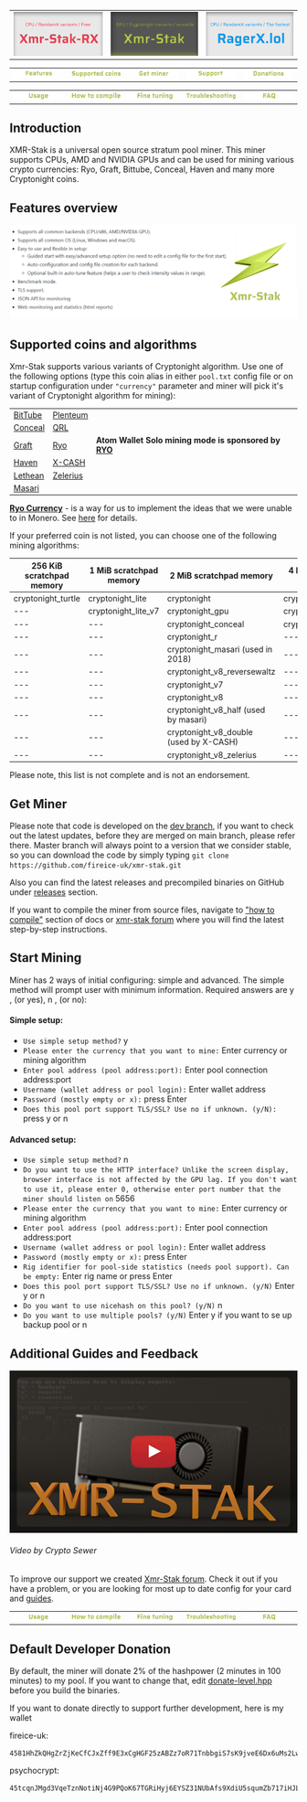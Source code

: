 
<table>
    <tr>
        <td align="center"><a href=https://github.com/fireice-uk/xmr-stak/tree/xmr-stak-rx/doc/README.md><img src="_img/xmr-stak-rx-btn-inactive.png"></a></td>
        <td align="center"><a href=#><img src="_img/xmr-stak-btn-active.png"></a></td>
        <td align="center"><a href=https://ragerx.lol><img src="_img/ragerx-btn.png"></a></td>
    </tr>
</table>

<table>
    <tr>
        <td align="center"><a href=#features-overview><img src="_img/menu-features-green.png"></a></td>
        <td align="center"><a href=#supported-coins-and-algorithms><img src="_img/menu-supported-coins-green.png"></a></td>
        <td align="center"><a href=#get-miner><img src="_img/menu-get-miner-green.png"></a></td>
        <td align="center"><a href=#additional-guides-and-feedback><img src="_img/menu-support-green.png"></a></td>
        <td align="center"><a href=#default-developer-donation><img src="_img/menu-donations-green.png"></a></td>
    </tr>
</table>

 <table>
     <tr>
         <td align="center"><a href=usage.md><img src="_img/usage-green.png"></a></td>
         <td align="center"><a href=compile/compile.md><img src="_img/how-to-compile-green.png"></a></td>
         <td align="center"><a href=tuning.md><img src="_img/fine-tuning-green.png"></a></td>
         <td align="center"><a href=troubleshooting.md><img src="_img/troubleshooting-green.png"></a></td>
         <td align="center"><a href=FAQ.md><img src="_img/faq-green.png"></a></td>
     </tr>
 </table>

## Introduction
XMR-Stak is a universal open source stratum pool miner. This miner supports CPUs, AMD and NVIDIA GPUs and can be used for mining various crypto currencies: Ryo, Graft, Bittube, Conceal, Haven and many more Cryptonight coins.

## Features overview
[<img src="_img/features-xmr-stak.png">](#)

## Supported coins and algorithms
Xmr-Stak supports various variants of Cryptonight algorithm. Use one of the following options (type this coin alias in either `pool.txt` config file or on startup configuration under `"currency"` parameter and miner will pick it's variant of Cryptonight algorithm for mining):

|  |  |  |
| ---  | ---  | --- |
| [BitTube](https://coin.bit.tube/) | [Plenteum](https://www.plenteum.com/) |  |
| [Conceal](https://conceal.network) | [QRL](https://theqrl.org) |  |
| [Graft](https://www.graft.network) | [Ryo](https://ryo-currency.com)  | **Atom Wallet Solo mining mode is sponsored by [RYO](https://ryo-currency.com/)** |
| [Haven](https://havenprotocol.com) | [X-CASH](https://x-network.io/) |  |
| [Lethean](https://lethean.io) | [Zelerius](https://zelerius.org/) |  |
| [Masari](https://getmasari.org) |  |  |


**[Ryo Currency](https://ryo-currency.com)** - is a way for us to implement the ideas that we were unable to in
Monero. See [here](https://github.com/fireice-uk/cryptonote-speedup-demo/) for details.

If your preferred coin is not listed, you can choose one of the following mining algorithms:

| 256 KiB scratchpad memory | 1 MiB scratchpad memory | 2 MiB scratchpad memory | 4 MiB scratchpad memory |
| --- | --- | --- | --- | 
| cryptonight_turtle  | cryptonight_lite  | cryptonight  | cryptonight_bittube2  | 
| ---  | cryptonight_lite_v7  | cryptonight_gpu  | cryptonight_haven  | 
| ---  | ---  | cryptonight_conceal  | cryptonight_heavy  | 
| ---  | ---  | cryptonight_r  | ---  | 
| ---  | ---  | cryptonight_masari (used in 2018)  | ---  | 
| ---  | ---  | cryptonight_v8_reversewaltz  | ---  | 
| ---  | ---  | cryptonight_v7  | ---  | 
| ---  | ---  | cryptonight_v8  | ---  | 
| ---  | ---  | cryptonight_v8_half (used by masari)  | ---  | 
| ---  | ---  | cryptonight_v8_double (used by X-CASH)  | ---  | 
| ---  | ---  | cryptonight_v8_zelerius  | ---  | 

Please note, this list is not complete and is not an endorsement.


## Get Miner
Please note that code is developed on the [dev branch](https://github.com/fireice-uk/xmr-stak/commits/dev), if you want to check out the latest updates, before they are merged on main branch, please refer there. Master branch will always point to a version that we consider stable, so you can download the code by simply typing `git clone https://github.com/fireice-uk/xmr-stak.git`  

Also you can find the latest releases and precompiled binaries on GitHub under [releases](https://github.com/fireice-uk/xmr-stak/releases/latest) section.

If you want to compile the miner from source files, navigate to ["how to compile"](compile/compile.md) section of docs or [xmr-stak forum](https://www.reddit.com/r/XmrStak/wiki/guides/startup) where you will find the latest step-by-step instructions.


## Start Mining
Miner has 2 ways of initial configuring: simple and advanced. The simple method will prompt user with minimum information. Required answers are y , (or yes), n , (or no):

#### Simple setup:
* `Use simple setup method?` y    
* `Please enter the currency that you want to mine:` Enter currency or mining algorithm  
* `Enter pool address (pool address:port):` Enter pool connection address:port  
* `Username (wallet address or pool login):` Enter wallet address
* `Password (mostly empty or x):` press Enter  
* `Does this pool port support TLS/SSL? Use no if unknown. (y/N):` press y or n  

#### Advanced setup:
* `Use simple setup method?` n  
* `Do you want to use the HTTP interface? Unlike the screen display, browser interface is not affected by the GPU lag. If you don't want to use it, please enter 0, otherwise enter port number that the miner should listen on` 5656
* `Please enter the currency that you want to mine:` Enter currency or mining algorithm
* `Enter pool address (pool address:port):` Enter pool connection address:port 
* `Username (wallet address or pool login):` Enter wallet address
* `Password (mostly empty or x):` press Enter
* `Rig identifier for pool-side statistics (needs pool support). Can be empty:` Enter rig name or press Enter
* `Does this pool port support TLS/SSL? Use no if unknown. (y/N)` Enter y or n
* `Do you want to use nicehash on this pool? (y/N)` n
* `Do you want to use multiple pools? (y/N)` Enter y if you want to se up backup pool or n


## Additional Guides and Feedback
[<img src="_img/stak-yt-cover.jpg">](https://www.youtube.com/playlist?list=PLAhUkom29iGMFoN8pk91JA-oqvxlmJ5H8)
###### Video by Crypto Sewer

To improve our support we created [Xmr-Stak forum](https://www.reddit.com/r/XmrStak). Check it out if you have a problem, or you are looking for most up to date config for your card and [guides](https://www.reddit.com/r/XmrStak/wiki/index).

 <table>
     <tr>
         <td align="center"><a href=usage.md><img src="_img/usage-green.png"></a></td>
         <td align="center"><a href=compile/compile.md><img src="_img/how-to-compile-green.png"></a></td>
         <td align="center"><a href=tuning.md><img src="_img/fine-tuning-green.png"></a></td>
         <td align="center"><a href=troubleshooting.md><img src="_img/troubleshooting-green.png"></a></td>
         <td align="center"><a href=FAQ.md><img src="_img/faq-green.png"></a></td>
     </tr>
 </table>

## Default Developer Donation
By default, the miner will donate 2% of the hashpower (2 minutes in 100 minutes) to my pool. If you want to change that, edit [donate-level.hpp](xmrstak/donate-level.hpp) before you build the binaries.

If you want to donate directly to support further development, here is my wallet

fireice-uk:
```
4581HhZkQHgZrZjKeCfCJxZff9E3xCgHGF25zABZz7oR71TnbbgiS7sK9jveE6Dx6uMs2LwszDuvQJgRZQotdpHt1fTdDhk
```

psychocrypt:
```
45tcqnJMgd3VqeTznNotiNj4G9PQoK67TGRiHyj6EYSZ31NUbAfs9XdiU5squmZb717iHJLxZv3KfEw8jCYGL5wa19yrVCn
```